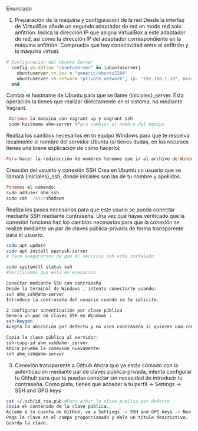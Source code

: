 Enunciado
1. Preparación de la máquina y configuración de la red
Desde la interfaz de VirtualBox añade un segundo adaptador de red en modo red solo anfitrión.
Indica la dirección IP que asigna VirtualBox a este adaptador de red, así como la dirección IP del adaptador correspondiente en la máquina anfitrión.
Comprueba que hay conectividad entre el anfitrión y la máquina virtual.
```ruby
# Configuración del Ubuntu Server
  config.vm.define "ubuntuserver" do |ubuntuserver|
    ubuntuserver.vm.box = "generic/ubuntu2204"
    ubuntuserver.vm.network "private_network", ip: "192.168.1.10", hostonly: true
  end
```
Cambia el hostname de Ubuntu para que se llame {iniciales}_server. Esta operación la tienes que realizar directamente en el sistema, no mediante Vagrant.
```ruby
 Abrimos la maquina con vagrant up y vagrant ssh 
 sudo hostname ahm-server #Para cambiar el nombre del equipo
 ```
Realiza los cambios necesarios en tu equipo Windows para que te resuelva localmente el nombre del servidor Ubuntu (si tienes dudas, en los recursos tienes una breve explicación de cómo hacerlo)
```ruby
Para hacer la redirección de nombres tenemos que ir al archivo de Windows c:\Windows\System32\Drivers\etc\hosts, dentro de ese archivo pones el hostname y la IP del Ubuntu Server que es ahm-server y 192.168.1.10
```
Creación del usuario y conexión SSH
Crea en Ubuntu un usuario que se llamará {iniciales}_ssh, donde iniciales son las de tu nombre y apellidos.
```ruby
Ponemos el comando:
sudo adduser ahm_ssh
sudo cat  /etc/shadown
```
Realiza los pasos necesarios para que este usurio se pueda conectar mediante SSH mediante contraseña.
Una vez que hayas verificado que la conexión funciona haz los cambios necesarios para que la conexión se realize mediante un par de claves pública-privada de forma transparente para el usuario.
```bash
sudo apt update
sudo apt install openssh-server
# Para asegurarnos de que el servicio ssh esta instalado

sudo systemctl status ssh
#Verificamos que esta en ejecucion 

Conectar mediante SSH con contraseña
Desde la terminal de Windows , intenta conectarte usando:
ssh ahm_ssh@ahm-server
Introduce la contraseña del usuario cuando se te solicite.

2 Configurar autenticación por clave pública
Genera un par de claves SSH en Windows :
ssh-keygen
Acepta la ubicación por defecto y no uses contraseña si quieres una conexión transparente.

Copia la clave pública al servidor:
ssh-copy-id ahm_ssh@ahm-_server
Ahora prueba la conexión nuevamente:
ssh ahm_ssh@ahm-server
```
3. Conexión transparente a Github
Ahora que ya estás cómodo con la autenticación mediante par de claves pública-privada, intenta configurar tu Github para que te puedas conectar sin necesidad de introducir tu contraseña. Como pista, tienes que acceder a tu perfil -> Settings -> SSH and GPG keys
```bash
cat ~/.ssh/id_rsa.pub #Para arbir la clave publica por defecto
Copia el contenido de la clave pública.
Accede a tu cuenta de GitHub, ve a Settings -> SSH and GPG keys -> New SSH key.
Pega la clave en el campo proporcionado y dale un título descriptivo.
Guarda la clave.

```